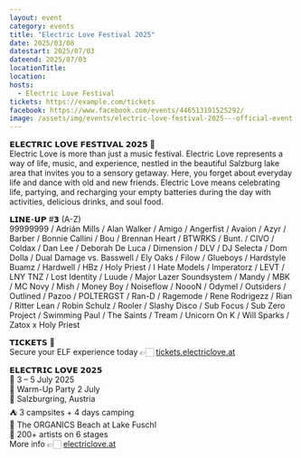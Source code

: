 ```yaml
---
layout: event
category: events
title: "Electric Love Festival 2025"
date: 2025/03/08
datestart: 2025/07/03
dateend: 2025/07/03
locationTitle:
location:
hosts:
  - Electric Love Festival
tickets: https://example.com/tickets
facebook: https://www.facebook.com/events/446513191525292/
image: /assets/img/events/electric-love-festival-2025---official-event.jpg
---
```


𝗘𝗟𝗘𝗖𝗧𝗥𝗜𝗖 𝗟𝗢𝗩𝗘 𝗙𝗘𝗦𝗧𝗜𝗩𝗔𝗟 𝟮𝟬𝟮𝟱 🩷  
Electric Love is more than just a music festival. Electric Love represents a way of life, music, and experience, nestled in the beautiful Salzburg lake area that invites you to a sensory getaway. Here, you forget about everyday life and dance with old and new friends. Electric Love means celebrating life, partying, and recharging your empty batteries during the day with activities, delicious drinks, and soul food.

𝗟𝗜𝗡𝗘-𝗨𝗣 #𝟯 (A-Z)  
99999999 / Adrián Mills / Alan Walker / Amigo / Angerfist / Avaion / Azyr / Barber / Bonnie Callini / Bou / Brennan Heart / BTWRKS / Bunt. / CIVO / Coldax / Dan Lee / Deborah De Luca / Dimension / DLV / DJ Selecta / Dom Dolla / Dual Damage vs. Basswell / Ely Oaks / Filow / Glueboys / Hardstyle Buamz / Hardwell / HBz / Holy Priest / I Hate Models / Imperatorz / LEVT / LNY TNZ / Lost Identity / Luude / Major Lazer Soundsystem / Mandy / MBK / MC Novy / Mish / Money Boy / Noiseflow / NoooN / Odymel / Outsiders / Outlined / Pazoo / POLTERGST / Ran-D / Ragemode / Rene Rodrigezz / Rian / Ritter Lean / Robin Schulz / Rooler / Slashy Disco / Sub Focus / Sub Zero Project / Swimming Paul / The Saints / Tream / Unicorn On K / Will Sparks / Zatox x Holy Priest

𝗧𝗜𝗖𝗞𝗘𝗧𝗦 🎫  
Secure your ELF experience today 👉🏻 [tickets.electriclove.at](https://l.facebook.com/l.php?u=http%3A%2F%2Ftickets.electriclove.at%2F%3Ffbclid%3DIwZXh0bgNhZW0CMTAAAR2XESLks0x0GyPKShrHdXOw5BX47GNII8PNiGvdZTdWxlcLjzP9JtqZdDc_aem_HWLS-O5D3zZdZEEPn_b0hw&h=AT3KdAwqbwgrzVQWVjzqbGGybfVYsG0Kfqh_1BKKZYVh91gjxeyhRDBjsKEg0okSSln42DoyoVFoc3ujX8UA6hga8_K3Ny7pPimHHyqOBCYujWXXAhgdeNbVfEFd8hEZ-Qh1Nrm9-NTWYkTPbc5Azp0&__tn__=q&c[0]=AT2_y3zNbTIqMif6TToHptgSraHGJqI3C_htPIwPSJnD1PfTCpd0cZ52PTvgZBITbeBQ8JhNCQrJpTtPPP3QcK1242WUj1iVX8QGaKQsdyCOWNCujaa2yYd2P2W1k4rAGOU-XIc7--pmXgLwoyzqK8KAgigqQBwrCKqj9g)

𝗘𝗟𝗘𝗖𝗧𝗥𝗜𝗖 𝗟𝗢𝗩𝗘 𝟮𝟬𝟮𝟱  
📆 3 – 5 July 2025  
🕺 Warm-Up Party 2 July  
📍 Salzburgring, Austria  
⛺️ 3 campsites + 4 days camping  
🐳 The ORGANICS Beach at Lake Fuschl  
🎵 200+ artists on 6 stages  
More info 👉🏻 [electriclove.at](https://l.facebook.com/l.php?u=http%3A%2F%2Felectriclove.at%2F%3Ffbclid%3DIwZXh0bgNhZW0CMTAAAR0rFj5l70_K0a38630_wUY68_EZEeynyacoAYjMRCDQXAyAV28k5vrfLw8_aem_xxJiKvzWVvZsFFwCbprY-w&h=AT3dF2DsIiiGPNs6c0q4mVSIvNMCtiuIg8n82HXjHN2hTuABNWypmQXkZYWQPqwbIR3VzkMtb3bQdBXmXDDCoShmBtGOwxEzpbocdefX5zhwFOmuDcKCfPYgW3YMyKtyBLAIRzogb1Wk6z9E1xX0LYY&__tn__=q&c[0]=AT2_y3zNbTIqMif6TToHptgSraHGJqI3C_htPIwPSJnD1PfTCpd0cZ52PTvgZBITbeBQ8JhNCQrJpTtPPP3QcK1242WUj1iVX8QGaKQsdyCOWNCujaa2yYd2P2W1k4rAGOU-XIc7--pmXgLwoyzqK8KAgigqQBwrCKqj9g)
